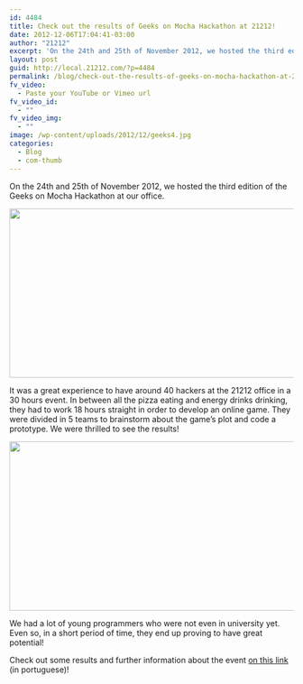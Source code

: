 ```yaml
---
id: 4484
title: Check out the results of Geeks on Mocha Hackathon at 21212!
date: 2012-12-06T17:04:41-03:00
author: "21212"
excerpt: 'On the 24th and 25th of November 2012, we hosted the third edition of the Geeks on Mocha Hackathon at our office. '
layout: post
guid: http://local.21212.com/?p=4484
permalink: /blog/check-out-the-results-of-geeks-on-mocha-hackathon-at-21212/
fv_video:
  - Paste your YouTube or Vimeo url
fv_video_id:
  - ""
fv_video_img:
  - ""
image: /wp-content/uploads/2012/12/geeks4.jpg
categories:
  - Blog
  - com-thumb
---
```

On the 24th and 25th of November 2012, we hosted the third edition of the Geeks on Mocha Hackathon at our office.

[<img src="http://local.21212.com/wp-content/uploads/2012/12/geeks4.jpg" alt="" title="geeks4" width="540" height="300" class="aligncenter size-full wp-image-4491" srcset="http://localhost:8080/wp-content/uploads/2012/12/geeks4.jpg 540w, http://localhost:8080/wp-content/uploads/2012/12/geeks4-300x166.jpg 300w" sizes="(max-width: 540px) 100vw, 540px" />](http://local.21212.com/wp-content/uploads/2012/12/geeks4.jpg)

It was a great experience to have around 40 hackers at the 21212 office in a 30 hours event. In between all the pizza eating and energy drinks drinking, they had to work 18 hours straight in order to develop an online game. They were divided in 5 teams to brainstorm about the game&#8217;s plot and code a prototype. We were thrilled to see the results!

[<img src="http://local.21212.com/wp-content/uploads/2012/12/geeks3.jpg" alt="" title="geeks3" width="540" height="300" class="aligncenter size-full wp-image-4490" srcset="http://localhost:8080/wp-content/uploads/2012/12/geeks3.jpg 540w, http://localhost:8080/wp-content/uploads/2012/12/geeks3-300x166.jpg 300w" sizes="(max-width: 540px) 100vw, 540px" />](http://local.21212.com/wp-content/uploads/2012/12/geeks3.jpg)

We had a lot of young programmers who were not even in university yet. Even so, in a short period of time, they end up proving to have great potential! 

Check out some results and further information about the event [on this link](http://www.geeksonmocha.com/?p=1) (in portuguese)!
